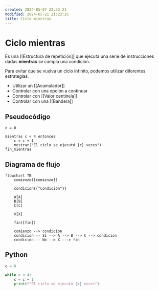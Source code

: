 ```yaml
---
created: 2024-05-07 22:33:21
modified: 2024-05-21 21:23:26
title: Ciclo mientras
---
```


# Ciclo mientras

Es una [[Estructura de repetición]] que ejecuta una serie de instrucciones dadas **mientras** se cumpla una condición.

Para evitar que se vuelva un ciclo infinito, podemos utilizar diferentes estrategias:

- Utilizar un [[Acumulador]]
- Controlar con una opción a continuar
- Controlar con [[Valor centinela]]
- Controlar con una [[Bandera]]

## Pseudocódigo

```
c = 0

mientras c < 4 entonces
    c = c + 1
    mostrar("El ciclo se ejecutó {c} veces")
fin_mientras
```

## Diagrama de flujo

```mermaid
flowchart TB
	comienzo([comienzo])
    
    condicion{{"Condición"}}
    
    A[A]
    B[B]
    C[C]
    
    X[X]
    
	fin([fin])
    
	comienzo --> condicion
	condicion -- Sí --> A --> B --> C --> condicion
	condicion -- No --> X ---> fin
```

## Python

```python
c = 0

while c < 4:
    c = c + 1
    print(f"El ciclo se ejecutó {c} veces")
```
